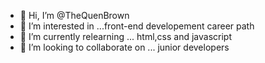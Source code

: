 - 👋 Hi, I’m @TheQuenBrown
- 👀 I’m interested in ...front-end developement career path
- 🌱 I’m currently relearning ... html,css and javascript 
- 💞️ I’m looking to collaborate on ... junior developers 


<!---
QuenBrown/QuenBrown is a ✨ special ✨ repository because its `README.md` (this file) appears on your GitHub profile.
You can click the Preview link to take a look at your changes.
--->
